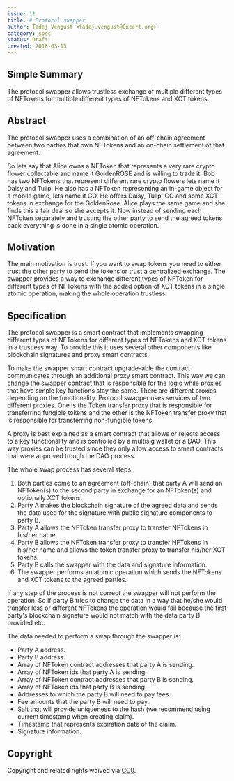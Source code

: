 ```yaml
---
issue: 11
title: # Protocol swapper
author: Tadej Vengust <tadej.vengust@0xcert.org>
category: spec
status: Draft
created: 2018-03-15
---
```


## Simple Summary

The protocol swapper allows trustless exchange of multiple different types of NFTokens for multiple different types of NFTokens and XCT tokens.

## Abstract

The protocol swapper uses a combination of an off-chain agreement between two parties that own NFTokens and an on-chain settlement of that agreement.

So lets say that Alice owns a NFToken that represents a very rare crypto flower collectable and name it GoldenROSE and is willing to trade it. Bob has two NFTokens that represent different rare crypto flowers lets name it Daisy and Tulip. He also has a NFToken representing an in-game object for a mobile game, lets name it GO. He offers Daisy, Tulip, GO and some XCT tokens in exchange for the GoldenRose. Alice plays the same game and she finds this a fair deal so she accepts it. Now instead of sending each NFToken separately and trusting the other party to send the agreed tokens back everything is done in a single atomic operation.

## Motivation

The main motivation is trust. If you want to swap tokens you need to either trust the other party to send the tokens or trust a centralized exchange. The swapper provides a way to exchange different types of NFToken for different types of NFTokens with the added option of XCT tokens in a single atomic operation, making the whole operation trustless.

## Specification

The protocol swapper is a smart contract that implements swapping different types of NFTokens for different types of NFTokens and XCT tokens in a trustless way. To provide this it uses several other components like blockchain signatures and proxy smart contracts. 

To make the swapper smart contract upgrade-able the contract communicates through an additional proxy smart contract. This way we can change the swapper contract that is responsible for the logic while proxies that have simple key functions stay the same. There are different proxies depending on the functionality. Protocol swapper uses services of two different proxies. One is the Token transfer proxy that is responsible for transferring fungible tokens and the other is the NFToken transfer proxy that is responsible for transferring non-fungible tokens.

A proxy is best explained as a smart contract that allows or rejects access to a key functionality and is controlled by a multisig wallet or a DAO. This way proxies can be trusted since they only allow access to smart contracts that were approved trough the DAO process.

The whole swap process has several steps.
1.  Both parties come to an agreement (off-chain) that party A will send an NFToken(s) to the second party in exchange for an NFToken(s) and optionally XCT tokens.
2. Party A makes the blockchain signature of the agreed data and sends the data used for the signature with public signature components to party B.
3. Party A allows the NFToken transfer proxy to transfer NFTokens in his/her name.
4. Party B allows the NFToken transfer proxy to transfer  NFTokens in his/her name and allows the token transfer proxy to transfer his/her XCT tokens.
5. Party B calls the swapper with the data and signature information.
6. The swapper performs an atomic operation which sends the NFTokens and XCT tokens to the agreed parties.

If any step of the process is not correct the swapper will not perform the operation. So if party B tries to change the data in a way that he/she would transfer less or different NFTokens the operation would fail because the first party's blockchain signature would not match with the data party B provided etc.

The data needed to perform a swap through the swapper is:
* Party A address.
* Party B address. 
* Array of NFToken contract addresses that party A is sending. 
* Array of NFToken ids that party A is sending. 
* Array of NFToken contract addresses that party B is sending. 
* Array of NFToken ids that party B is sending. 
* Addresses to which the party B will need to pay fees. 
* Fee amounts that the party B will need to pay.
* Salt that will provide uniqueness to the hash (we recommend using current timestamp when creating claim).
* Timestamp that represents expiration date of the claim.
* Signature information. 

## Copyright

Copyright and related rights waived via [CC0](https://creativecommons.org/publicdomain/zero/1.0/).